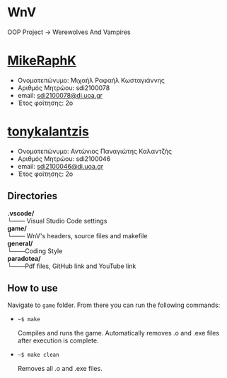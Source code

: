 # WnV
OOP Project -> Werewolves And Vampires
# [**MikeRaphK**](https://github.com/MikeRaphK)
* Ονοματεπώνυμο: Μιχαήλ Ραφαήλ Κωσταγιάννης
* Αριθμός Μητρώου: sdi2100078
* email: sdi2100078@di.uoa.gr
* Έτος φοίτησης: 2ο

# [**tonykalantzis**](https://github.com/tonykalantzis)
* Ονοματεπώνυμο: Αντώνιος Παναγιώτης Καλαντζής
* Αριθμός Μητρώου: sdi2100046
* email: sdi2100046@di.uoa.gr
* Έτος φοίτησης: 2ο

## **Directories**

<dl>
  <dt><strong>.vscode/</strong></dt>
    <dt>└─── Visual Studio Code settings</dd>
  <dt><strong>game/</strong></dt>
    <dt>└─── WnV's headers, source files and makefile</dd>
  <dt><strong>general/</strong></dt>
    <dt>└───Coding Style</dd>
  <dt><strong>paradotea/</strong></dt>
    <dt>└───Pdf files, GitHub link and YouTube link</dd>
</dl>

## **How to use**
Navigate to `game` folder. From there you can run the following commands:
* ```bash 
  ~$ make
  ```
  Compiles and runs the game. Automatically removes .o and .exe files after execution is complete.

* ```bash 
  ~$ make clean
  ```
  Removes all .o and .exe files.
